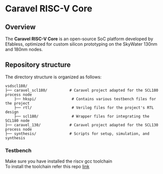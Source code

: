 # Caravel RISC-V Core

## Overview

The **Caravel RISC-V Core** is an open-source SoC platform developed by Efabless, optimized for custom silicon prototyping on the SkyWater 130nm and 180nm nodes. 

## Repository structure
The directory structure is organized as follows:


```
vsdscl180/
├── caravel_scl180/          # Caravel project adapted for the SCL180 process node
    ├── hkspi/                # Contains various testbench files for the project
    ├── rtl/                  # Verilog files for the project's RTL design
    ├── scl180/               # Wrapper files for integrating the SCL180 node
├── caravel_130/             # Caravel project adapted for the SCL130 process node
├── synthesis/               # Scripts for setup, simulation, and synthesis
```

### Testbench 
Make sure you have installed the riscv gcc toolchain\
To install the toolchain refer this repo [link](https://github.com/riscv-collab/riscv-gnu-toolchain)
